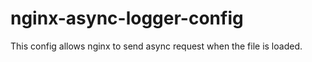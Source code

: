 # nginx-async-logger-config

This config allows nginx to send async request when the file is loaded.  
